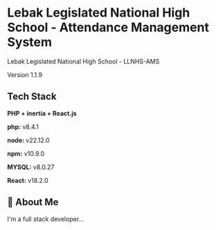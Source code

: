 
# Lebak Legislated National High School - Attendance Management System

Lebak Legislated National High School - LLNHS-AMS 

Version 1.1.9



## Tech Stack


**PHP + inertia + React.js**

**php:**  v8.4.1

**node:** v22.12.0

**npm:**  v10.9.0

**MYSQL:** v8.0.27

**React:** v18.2.0
## 🚀 About Me
I'm a full stack developer...

